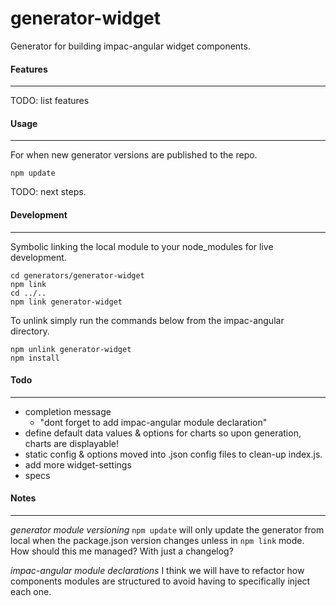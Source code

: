 # generator-widget

Generator for building impac-angular widget components.

#### Features
---

TODO: list features

#### Usage
---

For when new generator versions are published to the repo.
```
npm update
```

TODO: next steps.


#### Development
---

Symbolic linking the local module to your node_modules for live development. 
```
cd generators/generator-widget
npm link
cd ../..
npm link generator-widget
```

To unlink simply run the commands below from the impac-angular directory.
```
npm unlink generator-widget
npm install
```

#### Todo
---

- completion message 
  - "dont forget to add impac-angular module declaration"
- define default data values & options for charts so upon generation, charts are displayable!
- static config & options moved into .json config files to clean-up index.js.
- add more widget-settings
- specs

#### Notes
---

*generator module versioning*
`npm update` will only update the generator from local when the package.json version changes unless in `npm link` mode. How should this me managed? With just a changelog?

*impac-angular module declarations*
I think we will have to refactor how components modules are structured to avoid having to specifically inject each one.

